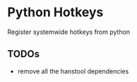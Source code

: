 Python Hotkeys
==============


Register systemwide hotkeys from python


TODOs
--------

* remove all the hanstool dependencies

